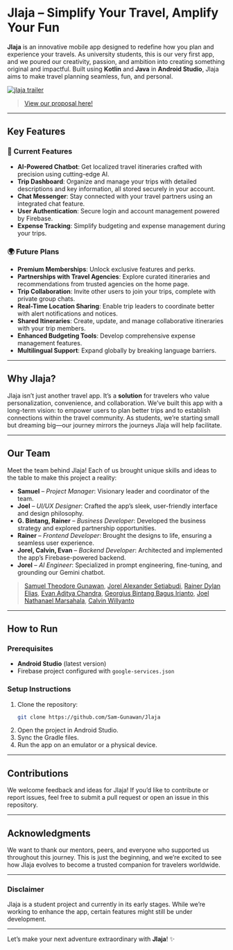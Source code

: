 # Jlaja – Simplify Your Travel, Amplify Your Fun

**Jlaja** is an innovative mobile app designed to redefine how you plan and experience your travels. As university students, this is our very first app, and we poured our creativity, passion, and ambition into creating something original and impactful. Built using **Kotlin** and **Java** in **Android Studio**, Jlaja aims to make travel planning seamless, fun, and personal.

[![jlaja trailer](https://github.com/user-attachments/assets/ce180f59-65cf-4517-8047-ab6c8dd8535b)](https://drive.google.com/file/d/1F4V0HK6rMt9LoQiSsqIStBI35xI7xf55/view)

> [View our proposal here!](https://github.com/Sam-Gunawan/Jlaja/blob/main/GROUP%20III%20-%20JLAJA%20Proposal%20%5BDecember%5D.pdf)

---


## **Key Features**

### 🔧 Current Features
- **AI-Powered Chatbot**: Get localized travel itineraries crafted with precision using cutting-edge AI.
- **Trip Dashboard**: Organize and manage your trips with detailed descriptions and key information, all stored securely in your account.
- **Chat Messenger**: Stay connected with your travel partners using an integrated chat feature.
- **User Authentication**: Secure login and account management powered by Firebase.
- **Expense Tracking**: Simplify budgeting and expense management during your trips.

### 🌍 Future Plans
- **Premium Memberships**: Unlock exclusive features and perks.
- **Partnerships with Travel Agencies**: Explore curated itineraries and recommendations from trusted agencies on the home page.
- **Trip Collaboration**: Invite other users to join your trips, complete with private group chats.
- **Real-Time Location Sharing**: Enable trip leaders to coordinate better with alert notifications and notices.
- **Shared Itineraries**: Create, update, and manage collaborative itineraries with your trip members.
- **Enhanced Budgeting Tools**: Develop comprehensive expense management features.
- **Multilingual Support**: Expand globally by breaking language barriers.

---

## **Why Jlaja?**

Jlaja isn’t just another travel app. It’s a **solution** for travelers who value personalization, convenience, and collaboration. We’ve built this app with a long-term vision: to empower users to plan better trips and to establish connections within the travel community. As students, we’re starting small but dreaming big—our journey mirrors the journeys Jlaja will help facilitate. 

---

## **Our Team**

Meet the team behind Jlaja! Each of us brought unique skills and ideas to the table to make this project a reality:

- **Samuel** – *Project Manager*: Visionary leader and coordinator of the team.
- **Joel** – *UI/UX Designer*: Crafted the app’s sleek, user-friendly interface and design philosophy.
- **G. Bintang, Rainer** – *Business Developer*: Developed the business strategy and explored partnership opportunities.
- **Rainer** – *Frontend Developer*: Brought the designs to life, ensuring a seamless user experience.
- **Jorel, Calvin, Evan** – *Backend Developer*: Architected and implemented the app’s Firebase-powered backend.
- **Jorel** – *AI Engineer*: Specialized in prompt engineering, fine-tuning, and grounding our Gemini chatbot.

> [Samuel Theodore Gunawan](https://github.com/Sam-Gunawan), [Jorel Alexander Setiabudi](https://github.com/jorelalexander), [Rainer Dylan Elias](https://github.com/RainerDylan), [Evan Aditya Chandra](https://github.com/Shifinn), [Georgius Bintang Bagus Irianto](https://github.com/Bins777), [Joel Nathanael Marsahala](https://github.com/nathanjoelm), [Calvin Willyanto](https://github.com/Calvinnnw)

---

## **How to Run**

### Prerequisites
- **Android Studio** (latest version)
- Firebase project configured with `google-services.json`

### Setup Instructions
1. Clone the repository:
   ```bash
   git clone https://github.com/Sam-Gunawan/Jlaja
   ```
2. Open the project in Android Studio.
3. Sync the Gradle files.
4. Run the app on an emulator or a physical device.

---

## **Contributions**

We welcome feedback and ideas for Jlaja! If you’d like to contribute or report issues, feel free to submit a pull request or open an issue in this repository.

---

## **Acknowledgments**

We want to thank our mentors, peers, and everyone who supported us throughout this journey. This is just the beginning, and we’re excited to see how Jlaja evolves to become a trusted companion for travelers worldwide.

---

### **Disclaimer**

Jlaja is a student project and currently in its early stages. While we’re working to enhance the app, certain features might still be under development.

---

Let’s make your next adventure extraordinary with **Jlaja**! ✨
